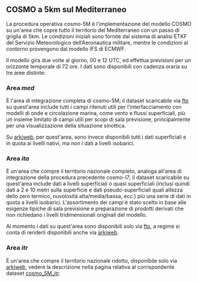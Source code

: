## COSMO a 5km sul Mediterraneo

La procedura operativa cosmo-5M è l'implementazione del modello COSMO su
un'area che copre tutto il territorio del Mediterraneo con un passo di
griglia di 5km. Le condizioni iniziali sono fornite dal sistema di
analisi ETKF del Servizio Meteorologico dell’Aeronautica militare,
mentre le condizioni al contorno provengono dal modello IFS di ECMWF.

Il modello gira due volte al giorno, 00 e 12 UTC, ed effettua previsioni
per un orizzonte temporale di 72 ore. I dati sono disponibili con
cadenza oraria su tre aree distinte:

### Area *med*

È l'area di integrazione completa di cosmo-5M; il dataset scaricabile
via [ftp](ftp.md) su quest'area include tutti i campi ritenuti utili per
l'interfacciamento con modelli di onde e circolazione marina, come
vento e flussi superficiali, più un insieme limitato di campi utili per
scopi di sala previsione, principalmente per una visualizzazione della
situazione sinottica.

Su [arkiweb](arkiweb.md), per quest'area, sono invece disponibili tutti i
dati superficiali e in quota ai livelli nativi, ma non i dati a
livelli isobarici.

### Area *ita*

È un'area che compre il territorio nazionale completo, analoga all'area
di integrazione della procedura precedente cosmo-I7; il dataset
scaricabile su quest'area include dati a livelli superficiali o quasi
superficiali (inclusi quindi dati a 2 e 10 metri sulla superficie e dati
pseudo-superficiali quali altezza dello zero termico, nuvolosità
alta/media/bassa, ecc.) più una serie di dati in quota a livelli
isobarici. L'assortimento dei campi è stato scelto in base alle esigenze
tipiche di sala previsione e preparazione di prodotti derivati che non
richiedano i livelli tridimensionali originali del modello.

Al momento i dati su quest'area sono disponibili solo via
[ftp](ftp.md), a regime si conta di renderli disponibili anche
via [arkiweb](arkiweb.md).

### Area *itr*

È un'area che compre il territorio nazionale ridotto, disponibile solo
via [arkiweb](arkiweb.md), vedere la descrizione nella pagina relativa al
corrispondente dataset [cosmo_5M_itr](cosmo_5M.md).

